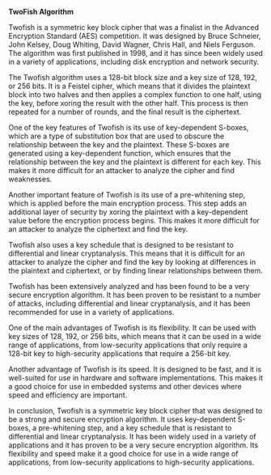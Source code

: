 <strong>TwoFish Algorithm</strong>

Twofish is a symmetric key block cipher that was a finalist in the Advanced Encryption Standard (AES) competition. It was designed by Bruce Schneier, John Kelsey, Doug Whiting, David Wagner, Chris Hall, and Niels Ferguson. The algorithm was first published in 1998, and it has since been widely used in a variety of applications, including disk encryption and network security.

The Twofish algorithm uses a 128-bit block size and a key size of 128, 192, or 256 bits. It is a Feistel cipher, which means that it divides the plaintext block into two halves and then applies a complex function to one half, using the key, before xoring the result with the other half. This process is then repeated for a number of rounds, and the final result is the ciphertext.

One of the key features of Twofish is its use of key-dependent S-boxes, which are a type of substitution box that are used to obscure the relationship between the key and the plaintext. These S-boxes are generated using a key-dependent function, which ensures that the relationship between the key and the plaintext is different for each key. This makes it more difficult for an attacker to analyze the cipher and find weaknesses.

Another important feature of Twofish is its use of a pre-whitening step, which is applied before the main encryption process. This step adds an additional layer of security by xoring the plaintext with a key-dependent value before the encryption process begins. This makes it more difficult for an attacker to analyze the ciphertext and find the key.

Twofish also uses a key schedule that is designed to be resistant to differential and linear cryptanalysis. This means that it is difficult for an attacker to analyze the cipher and find the key by looking at differences in the plaintext and ciphertext, or by finding linear relationships between them.

Twofish has been extensively analyzed and has been found to be a very secure encryption algorithm. It has been proven to be resistant to a number of attacks, including differential and linear cryptanalysis, and it has been recommended for use in a variety of applications.

One of the main advantages of Twofish is its flexibility. It can be used with key sizes of 128, 192, or 256 bits, which means that it can be used in a wide range of applications, from low-security applications that only require a 128-bit key to high-security applications that require a 256-bit key.

Another advantage of Twofish is its speed. It is designed to be fast, and it is well-suited for use in hardware and software implementations. This makes it a good choice for use in embedded systems and other devices where speed and efficiency are important.

In conclusion, Twofish is a symmetric key block cipher that was designed to be a strong and secure encryption algorithm. It uses key-dependent S-boxes, a pre-whitening step, and a key schedule that is resistant to differential and linear cryptanalysis. It has been widely used in a variety of applications and it has proven to be a very secure encryption algorithm. Its flexibility and speed make it a good choice for use in a wide range of applications, from low-security applications to high-security applications.